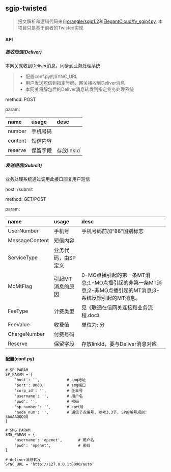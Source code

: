 ## sgip-twisted
> 报文解析和逻辑代码来自[orangle/sgip1.2](https://github.com/orangle/sgip1.2)和[ElegantCloud/fy_sgip4py](https://github.com/ElegantCloud/fy_sgip4py), 本项目只是基于前者的Twisted实现

#### API
##### 接收短信(Deliver)
本网关就收到Deliver消息，同步到业务处理系统
> - 配置conf.py的SYNC_URL
> - 用户发送短信到指定号码，网关接收到Deliver消息
> - 本网关将解包后的Deliver消息转发到指定业务处理系统

method: POST

param:

|name|usage|desc|
|:----|:----|:------|
|number|手机号码||
|content|短信内容||
|reserve|保留字段|存放linkId|

##### 发送短信(Submit)
业务处理系统通过调用此接口回复用户短信

host: /submit

method: GET/POST

param:

|name|usage|desc|
|:----|:--------|:------|
|UserNumber|手机号|手机号码前加“86”国别标志|
|MessageContent|短信内容||
|ServiceType|业务代码，由SP定义||
|MoMtFlag|引起MT消息的原因|0-MO点播引起的第一条MT消息;1-MO点播引起的非第一条MT消息;2-非MO点播引起的MT消息;3-系统反馈引起的MT消息。|
|FeeType|计费类型|见《联通在信网关连接和业务流程.doc》|
|FeeValue|收费值|单位为: 分|
|ChargeNumber|付费号码||
|Reserve|保留字段|存放linkId，要与Deliver消息对应|


#### 配置(conf.py)
```
# SP PARAM
SP_PARAM = {
    'host': '',            # smg地址
    'port': 8080,          # smg端口
    'corp_id': '',         # 企业号
    'username': '',        # 用户名
    'pwd': '',             # 密码
    'sp_number': '',       # sp代号
    'node_num': '',        # 通信节点编号, 参考3.3节, SP的编号规则: 3AAAAQQQQQ
}

# SMG PARAM
SMG_PARAM = {
    'username': 'openet',       # 用户名
    'pwd': 'openet',            # 密码
}

# deliver消息转发
SYNC_URL = 'http://127.0.0.1:8090/auto'

```
